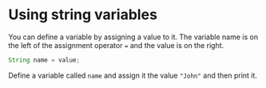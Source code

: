 # Using string variables

You can define a variable by assigning a value to it. The variable name is on the left of the assignment operator `=` and the value is on the right.

```java
String name = value;
```

Define a variable called `name` and assign it the value `"John"` and then print it.
